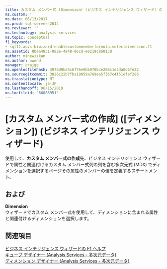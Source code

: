 ```yaml
---
title: カスタム メンバー式 (Dimension) (ビジネス インテリジェンス ウィザード) の作成 |Microsoft Docs
ms.custom: ''
ms.date: 06/13/2017
ms.prod: sql-server-2014
ms.reviewer: ''
ms.technology: analysis-services
ms.topic: conceptual
f1_keywords:
- sql12.asvs.biwizard.enablecustommemberformula.selectdimension.f1
ms.assetid: 0bea4831-982e-4848-86cd-e6219c860138
author: minewiskan
ms.author: owend
manager: craigg
ms.openlocfilehash: 3976d9bd4c6f76e9bb970bce280c1e2da0d6fe22
ms.sourcegitcommit: 3026c22b7fba19059a769ea5f367c4f51efaf286
ms.translationtype: MT
ms.contentlocale: ja-JP
ms.lasthandoff: 06/15/2019
ms.locfileid: "66086951"
---
```

# <a name="create-a-custom-member-formula-dimension-business-intelligence-wizard"></a>[カスタム メンバー式の作成] ([ディメンション]) (ビジネス インテリジェンス ウィザード)
  使用して、**カスタム メンバー式の作成**先、ビジネス インテリジェンス ウィザードで属性と関連付けるカスタム メンバー式列の列を含む多次元式 (MDX) でディメンションを選択するページその属性のメンバーの値を定義するステートメント。  
  
## <a name="options"></a>および  
 **Dimension**  
 ウィザードでカスタム メンバー式を使用して、ディメンションに含まれる属性と関連付けるディメンションを選択します。  
  
## <a name="see-also"></a>関連項目  
 [ビジネス インテリジェンス ウィザードの F1 ヘルプ](business-intelligence-wizard-f1-help.md)   
 [キューブ デザイナー &#40;Analysis Services - 多次元データ&#41;](cube-designer-analysis-services-multidimensional-data.md)   
 [ディメンション デザイナー &#40;Analysis Services - 多次元データ&#41;](dimension-designer-analysis-services-multidimensional-data.md)  
  
  
